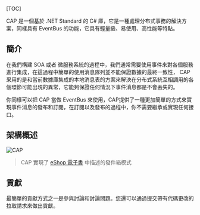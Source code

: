 [TOC]

CAP 是一個基於 .NET Standard 的 C# 庫，它是一種處理分布式事務的解決方案，同樣具有 EventBus 的功能，它具有輕量級、易使用、高性能等特點。

## 簡介

在我們構建 SOA 或者 微服務系統的過程中，我們通常需要使用事件來對各個服務進行集成，在這過程中簡單的使用消息隊列並不能保證數據的最終一致性， CAP 采用的是和當前數據庫集成的本地消息表的方案來解決在分布式系統互相調用的各個環節可能出現的異常，它能夠保證任何情況下事件消息都是不會丟失的。

你同樣可以把 CAP 當做 EventBus 來使用，CAP提供了一種更加簡單的方式來實現事件消息的發布和訂閱，在訂閱以及發布的過程中，你不需要繼承或實現任何接口。

## 架構概述

![CAP](/content/projects/cap/assets/architecture-new.png)

> CAP 實現了 [eShop 電子書](https://docs.microsoft.com/en-us/dotnet/standard/microservices-architecture/multi-container-microservice-net-applications/subscribe-events#designing-atomicity-and-resiliency-when-publishing-to-the-event-bus) 中描述的發件箱模式

## 貢獻

最簡單的貢獻方式之一是參與討論和討論問題。您還可以通過提交帶有代碼更改的拉取請求來做出貢獻。